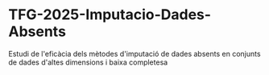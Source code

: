 # TFG-2025-Imputacio-Dades-Absents

Estudi de l'eficàcia dels mètodes d'imputació de dades absents en conjunts de dades d'altes dimensions i baixa completesa
